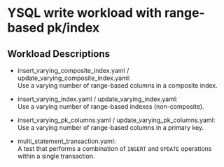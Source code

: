 # YSQL write workload with range-based pk/index

##  Workload Descriptions

- insert_varying_composite_index.yaml / update_varying_composite_index.yaml:
  <br>Use a varying number of range-based columns in a composite index.

- insert_varying_index.yaml / update_varying_index.yaml:
  <br>Use a varying number of range-based indexes (non-composite).

- insert_varying_pk_columns.yaml / update_varying_pk_columns.yaml:
  <br>Use a varying number of range-based columns in a primary key.

- multi_statement_transaction.yaml:
  <br>A test that performs a combination of `INSERT` and `UPDATE` operations within a single transaction.



